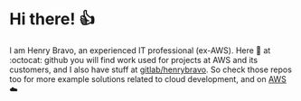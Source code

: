 # Hi there! :thumbsup:

I am Henry Bravo, an experienced IT professional (ex-AWS). Here :rocket: at :octocat: github you will find work used for projects at AWS and its customers, and I also have stuff at [gitlab/henrybravo](https://gitlab.com/henrybravo). So check those repos too for more example solutions related to cloud development, and on [AWS](https://aws.amazon.com/) :cloud:
